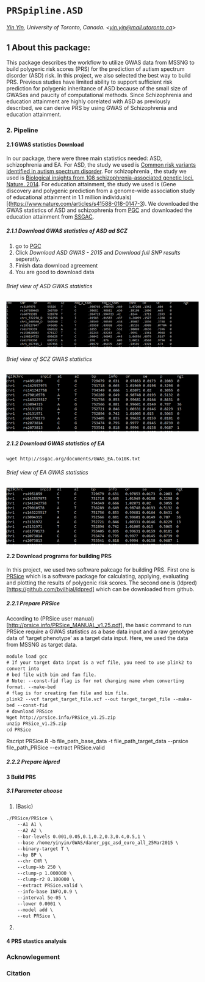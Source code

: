 # `PRSpipline.ASD`



###### [Yin Yin](https://orcid.org/0000-0001-9168-488X), University of Toronto, Canada. &lt;yin.yin@mail.utoronto.ca&gt;
## 1 About this package:
This package describes the workflow to utilize GWAS data from MSSNG to build polygenic risk scores (PRS) for the prediction of autism spectrum disorder (ASD) risk. In this project, we also selected the best way to build PRS. Previous studies have limited ability to support sufficient risk prediction for polygenic inheritance of ASD because of the small size of GWASes and paucity of computational methods. Since Schizophrenia and education attainment are highly corelated with ASD as previously described, we can derive PRS by using GWAS of Schizophrenia and education attainment. 
### 2. Pipeline
#### 2.1 GWAS statistics Download
 In our package, there were three main statistics needed: ASD, schizophrenia and EA. For ASD, the study we used is [Common risk variants identified in autism spectrum disorder](http://dx.doi.org/10.1101/224774). For schizophrenia , the study we used is [Biological insights from 108 schizophrenia-associated genetic loci. Nature. 2014](https://www.nature.com/articles/nature13595). For education attainment, the study we used is (Gene discovery and polygenic prediction from a genome-wide association study of educational attainment in 1.1 million individuals)[(https://www.nature.com/articles/s41588-018-0147-3). We downloaded the GWAS statistics of ASD and schizophrenia from [PGC](https://www.med.unc.edu/pgc/results-and-downloads) and downloaded the education attainment from [SSGAC](https://www.thessgac.org/data).
##### 2.1.1 Download GWAS statistics of ASD ad SCZ
1. go to [PGC](https://www.med.unc.edu/pgc/results-and-downloads)
2. Click *Download ASD GWAS - 2015* and *Download full SNP results* seperatly.
3. Finish data download agreement
4. You are good to download data

###### Brief view of ASD GWAS statistics
![alt text](https://github.com/Yin1012/PRSpipeline.ASD/blob/master/asd.PNG)

###### Brief view of SCZ GWAS statistics
![alt text](https://github.com/Yin1012/PRSpipeline.ASD/blob/master/scz.PNG)
##### 2.1.2 Download GWAS statistics of EA
```text
wget http://ssgac.org/documents/GWAS_EA.to10K.txt
```
###### Brief view of EA GWAS statistics
![alt text](https://github.com/Yin1012/PRSpipeline.ASD/blob/master/ea.PNG)
#### 2.2 Download programs for building PRS 
In this project, we used two software pakcage for building PRS. First one is [PRSice](http://prsice.info/) which is a software package for calculating, applying, evaluating and plotting the results of polygenic risk scores. The second one is (ldpred)[https://github.com/bvilhjal/ldpred] which can be downloaded from github.
##### 2.2.1 Prepare PRSice
According to (PRSice user manual)[http://prsice.info/PRSice_MANUAL_v1.25.pdf], the basic command to run PRSice require a GWAS statistics as a base data input and a raw genotype data of ‘target phenotype’ as a target data input. Here, we used the data from MSSNG as target data.
```text
module load gcc
# If your target data input is a vcf file, you need to use plink2 to convert into 
# bed file with bim and fam file.
# Note: --const-fid flag is for not changing name when converting format. --make-bed
# flag is for creating fam file and bim file.
plink2 --vcf target_target_file.vcf --out target_target_file --make-bed --const-fid
# download PRSice
Wget http://prsice.info/PRSice_v1.25.zip
unzip PRSice_v1.25.zip
cd PRSice
```
Rscript PRSice.R -b  file_path_base_data -t file_path_target_data --prsice file_path_PRSice --extract PRSice.valid 

##### 2.2.2 Prepare ldpred
#### 3 Build PRS

##### 3.1 Parameter choose
1. (Basic) 
```text
./PRSice/PRSice \
    --A1 A1 \
    --A2 A2 \
    --bar-levels 0.001,0.05,0.1,0.2,0.3,0.4,0.5,1 \
    --base /home/yinyin/GWAS/daner_pgc_asd_euro_all_25Mar2015 \
    --binary-target T \
    --bp BP \
    --chr CHR \
    --clump-kb 250 \
    --clump-p 1.000000 \
    --clump-r2 0.100000 \
    --extract PRSice.valid \
    --info-base INFO,0.9 \
    --interval 5e-05 \
    --lower 0.0001 \
    --model add \
    --out PRSice \
```
2.
#### 4 PRS stastics analysis

### Acknowlegement 
### Citation
